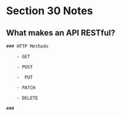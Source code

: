 # Section 30 Notes

## What makes an API RESTful?

    ### HTTP Methods

        - GET

        - POST

        -  PUT

        - PATCH

        - DELETE

    ###